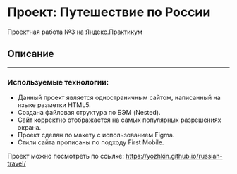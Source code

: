 
# Проект: Путешествие по России
Проектная работа №3 на Яндекс.Практикум

## Описание
---

### Используемые технологии:

* Данный проект является одностраничным сайтом, написанный на языке разметки HTML5.
* Создана файловая структура по БЭМ (Nested).
* Сайт корректно отображается на самых популярных разрешениях экрана.
* Проект сделан по макету с использованием Figma.
* Стили сайта прописаны по подходу First Mobile.

Проект можно посмотреть по ссылке: https://yozhkin.github.io/russian-travel/
